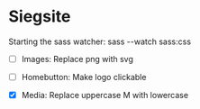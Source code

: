 # Siegsite

Starting the sass watcher: sass --watch sass:css

- [ ] Images: Replace png with svg
- [ ] Homebutton: Make logo clickable

- [x] Media: Replace uppercase M with lowercase
